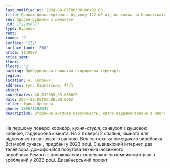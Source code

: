 ```yaml
---
last_modified_at: 2024-08-05T00:00:00+02:00
title: Продаж двоповерхового будинку 122 м² від власника на Карпатській
seo: продам будинок з ремонтом
uid: 1722858577
type: Будинок
rent:
rooms: '2'
surface: '122'
surface_land: '250'
price: $130000
price_sqmt:
floor:
floors: '2'
parking: Прибудинкова приватна огороджена територія
region:
location: м. Коломия
address: вул. Карпатська, 44/1
object:
coordinates: 48.532605,25.016020
date: 2024-08-05T00:00:00.000Z
seller: Ірина Орєхова
phone: 380671692045
description: Вторинна житлова нерухомість, житло відремонтоване з меблями і технікою, придатне і готове для проживання
---
```


На першому поверсі коридор, кухня-студія, санвузол з душовою кабіною, гардеробна кімната. На 2 поверсі 2 спальні, кімната для відпочинку та санвузол з ванною. Вся сантехніка німецького виробника. Всі меблі сучасні, придбані у 2023 році. Є швидкісний інтернет, два телевізора, домофон.Вся побутова техніка іноземного виробника.Ремонт з високоякісних переважно іноземних матеріалів зроблений у 2023 році. Дизайнерський проект.
